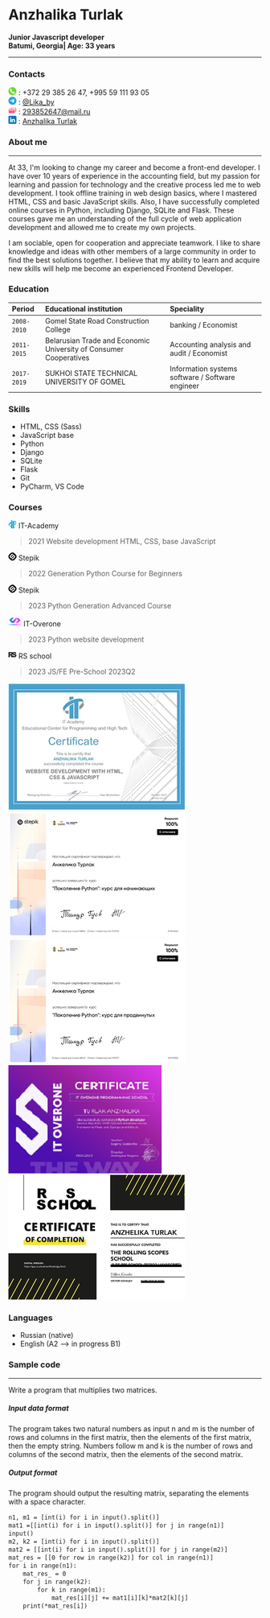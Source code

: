 # Anzhalika Turlak 
**Junior Javascript developer**<br>
**Batumi, Georgia| Age: 33 years** 

---

### Contacts  
![](Markdown_img/icons/phone.png "Tel:") : +372 29 385 26 47, +995 59 111 93 05  
![](Markdown_img/icons/telegramm.png "Telegramm:") : [@Lika_by](https://t.me/Lika_by)  
![](Markdown_img/icons/emailRed.png "Email:") : [293852647@mail.ru](293852647@mail.ru)  
![](Markdown_img/icons/linkedIn.png "LinkedIn:") : [Anzhalika Turlak](https://www.linkedin.com/in/anzhalika-turlak-b3307414a/)  


### About me
---
At 33, I'm looking to change my career and become a front-end developer. I have over 10 years of experience in the accounting field, but my passion for learning and passion for technology and the creative process led me to web development.
I took offline training in web design basics, where I mastered HTML, CSS and basic JavaScript skills. Also, I have successfully completed online courses in Python, including Django, SQLite and Flask. These courses gave me an understanding of the full cycle of web application development and allowed me to create my own projects.

I am sociable, open for cooperation and appreciate teamwork. I like to share knowledge and ideas with other members of a large community in order to find the best solutions together.
I believe that my ability to learn and acquire new skills will help me become an experienced Frontend Developer.


### Education

|      Period      | Educational institution | Speciality |  
| :--- | :--- | :--- |  
| `2008-2010` | Gomel State Road Construction College | banking / Economist |  
| `2011-2015` | Belarusian Trade and Economic University of Consumer Cooperatives | Accounting analysis and audit / Economist |  
| `2017-2019` | SUKHOI STATE TECHNICAL UNIVERSITY OF GOMEL | Information systems software / Software engineer |  

### Skills
   * HTML, CSS (Sass)  
   * JavaScript base
   * Python
   * Django
   * SQLite
   * Flask
   * Git
   * PyCharm, VS Code


### Courses
![IT-Academy](Markdown_img/icons/it_academy.png "IT-Academy") IT-Academy
> 2021 Website development HTML, CSS, base JavaScript

![Stepik](Markdown_img/icons/stepik.png "Stepik") Stepik
> 2022 Generation Python Course for Beginners

![Stepik](Markdown_img/icons/stepik.png "Stepik") Stepik
> 2023 Python Generation Advanced Course

![IT-Overone](Markdown_img/icons/over_one.png "IT-Overone") IT-Overone
> 2023 Python website development<br>

![RS school](Markdown_img/icons/rs_school.png "RS school") RS school
> 2023 JS/FE Pre-School 2023Q2<br>

![Stepik](Markdown_img/icons/academy.jpg "Stepik") ![Stepik](Markdown_img/certificates/stepik-certificate1.jpg "Stepik")  ![Stepik](Markdown_img/certificates/stepik-certificate2.jpg "Stepik") ![Stepik](Markdown_img/certificates/Turlak%20Anzhalika.png "Stepik") ![RS school](Markdown_img/certificates/certificateRS.jpg "RS school") 


### Languages   
   * Russian (native)
   * English (A2 --> in progress B1)


### Sample code
---

Write a program that multiplies two matrices.

##### Input data format
The program takes two natural numbers as input n and m is the number of rows and columns in the first matrix, then the elements of the first matrix, then the empty string. Numbers follow m and k is the number of rows and columns of the second matrix, then the elements of the second matrix.

##### Output format
The program should output the resulting matrix, separating the elements with a space character.

```
n1, m1 = [int(i) for i in input().split()]
mat1 =[[int(i) for i in input().split()] for j in range(n1)]
input()
m2, k2 = [int(i) for i in input().split()]
mat2 = [[int(i) for i in input().split()] for j in range(m2)]
mat_res = [[0 for row in range(k2)] for col in range(n1)]
for i in range(n1):
    mat_res_ = 0
    for j in range(k2):
        for k in range(m1):
            mat_res[i][j] += mat1[i][k]*mat2[k][j] 
    print(*mat_res[i])  
```